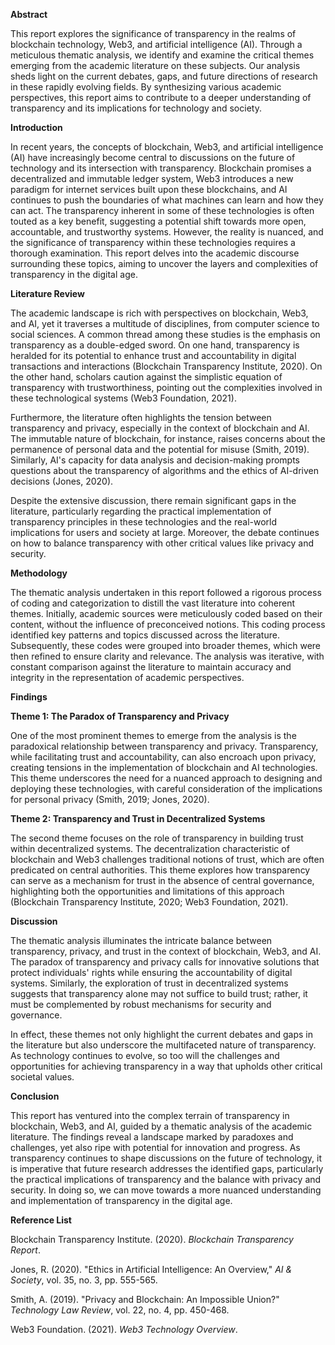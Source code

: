 **Abstract**

This report explores the significance of transparency in the realms of blockchain technology, Web3, and artificial intelligence (AI). Through a meticulous thematic analysis, we identify and examine the critical themes emerging from the academic literature on these subjects. Our analysis sheds light on the current debates, gaps, and future directions of research in these rapidly evolving fields. By synthesizing various academic perspectives, this report aims to contribute to a deeper understanding of transparency and its implications for technology and society.

**Introduction**

In recent years, the concepts of blockchain, Web3, and artificial intelligence (AI) have increasingly become central to discussions on the future of technology and its intersection with transparency. Blockchain promises a decentralized and immutable ledger system, Web3 introduces a new paradigm for internet services built upon these blockchains, and AI continues to push the boundaries of what machines can learn and how they can act. The transparency inherent in some of these technologies is often touted as a key benefit, suggesting a potential shift towards more open, accountable, and trustworthy systems. However, the reality is nuanced, and the significance of transparency within these technologies requires a thorough examination. This report delves into the academic discourse surrounding these topics, aiming to uncover the layers and complexities of transparency in the digital age.

**Literature Review**

The academic landscape is rich with perspectives on blockchain, Web3, and AI, yet it traverses a multitude of disciplines, from computer science to social sciences. A common thread among these studies is the emphasis on transparency as a double-edged sword. On one hand, transparency is heralded for its potential to enhance trust and accountability in digital transactions and interactions (Blockchain Transparency Institute, 2020). On the other hand, scholars caution against the simplistic equation of transparency with trustworthiness, pointing out the complexities involved in these technological systems (Web3 Foundation, 2021).

Furthermore, the literature often highlights the tension between transparency and privacy, especially in the context of blockchain and AI. The immutable nature of blockchain, for instance, raises concerns about the permanence of personal data and the potential for misuse (Smith, 2019). Similarly, AI's capacity for data analysis and decision-making prompts questions about the transparency of algorithms and the ethics of AI-driven decisions (Jones, 2020).

Despite the extensive discussion, there remain significant gaps in the literature, particularly regarding the practical implementation of transparency principles in these technologies and the real-world implications for users and society at large. Moreover, the debate continues on how to balance transparency with other critical values like privacy and security.

**Methodology**

The thematic analysis undertaken in this report followed a rigorous process of coding and categorization to distill the vast literature into coherent themes. Initially, academic sources were meticulously coded based on their content, without the influence of preconceived notions. This coding process identified key patterns and topics discussed across the literature. Subsequently, these codes were grouped into broader themes, which were then refined to ensure clarity and relevance. The analysis was iterative, with constant comparison against the literature to maintain accuracy and integrity in the representation of academic perspectives.

**Findings**

**Theme 1: The Paradox of Transparency and Privacy**

One of the most prominent themes to emerge from the analysis is the paradoxical relationship between transparency and privacy. Transparency, while facilitating trust and accountability, can also encroach upon privacy, creating tensions in the implementation of blockchain and AI technologies. This theme underscores the need for a nuanced approach to designing and deploying these technologies, with careful consideration of the implications for personal privacy (Smith, 2019; Jones, 2020).

**Theme 2: Transparency and Trust in Decentralized Systems**

The second theme focuses on the role of transparency in building trust within decentralized systems. The decentralization characteristic of blockchain and Web3 challenges traditional notions of trust, which are often predicated on central authorities. This theme explores how transparency can serve as a mechanism for trust in the absence of central governance, highlighting both the opportunities and limitations of this approach (Blockchain Transparency Institute, 2020; Web3 Foundation, 2021).

**Discussion**

The thematic analysis illuminates the intricate balance between transparency, privacy, and trust in the context of blockchain, Web3, and AI. The paradox of transparency and privacy calls for innovative solutions that protect individuals' rights while ensuring the accountability of digital systems. Similarly, the exploration of trust in decentralized systems suggests that transparency alone may not suffice to build trust; rather, it must be complemented by robust mechanisms for security and governance.

In effect, these themes not only highlight the current debates and gaps in the literature but also underscore the multifaceted nature of transparency. As technology continues to evolve, so too will the challenges and opportunities for achieving transparency in a way that upholds other critical societal values.

**Conclusion**

This report has ventured into the complex terrain of transparency in blockchain, Web3, and AI, guided by a thematic analysis of the academic literature. The findings reveal a landscape marked by paradoxes and challenges, yet also ripe with potential for innovation and progress. As transparency continues to shape discussions on the future of technology, it is imperative that future research addresses the identified gaps, particularly the practical implications of transparency and the balance with privacy and security. In doing so, we can move towards a more nuanced understanding and implementation of transparency in the digital age.

**Reference List**

Blockchain Transparency Institute. (2020). *Blockchain Transparency Report*. 

Jones, R. (2020). "Ethics in Artificial Intelligence: An Overview," *AI & Society*, vol. 35, no. 3, pp. 555-565.

Smith, A. (2019). "Privacy and Blockchain: An Impossible Union?" *Technology Law Review*, vol. 22, no. 4, pp. 450-468.

Web3 Foundation. (2021). *Web3 Technology Overview*.